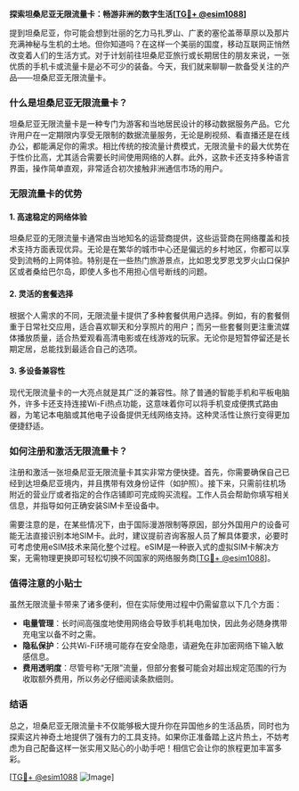 **探索坦桑尼亚无限流量卡：畅游非洲的数字生活[[TG💪+ @esim1088](https://t.me/s/esim1088)]**

提到坦桑尼亚，你可能会想到壮丽的乞力马扎罗山、广袤的塞伦盖蒂草原以及那片充满神秘与生机的土地。但你知道吗？在这样一个美丽的国度，移动互联网正悄然改变着人们的生活方式。对于计划前往坦桑尼亚旅行或长期居住的朋友来说，一张优质的手机卡或流量卡是必不可少的装备。今天，我们就来聊聊一款备受关注的产品——坦桑尼亚无限流量卡。

### 什么是坦桑尼亚无限流量卡？

坦桑尼亚无限流量卡是一种专门为游客和当地居民设计的移动数据服务产品。它允许用户在一定期限内享受无限制的数据流量服务，无论是刷视频、看直播还是在线办公，都能满足你的需求。相比传统的按流量计费模式，无限流量卡的最大优势在于性价比高，尤其适合需要长时间使用网络的人群。此外，这款卡还支持多种语言界面，操作简单直观，非常适合初次接触非洲通信市场的用户。

### 无限流量卡的优势

#### 1. 高速稳定的网络体验
坦桑尼亚的无限流量卡通常由当地知名的运营商提供，这些运营商在网络覆盖和技术支持方面表现优异。无论是在繁华的城市中心还是偏远的乡村地区，你都可以享受到流畅的上网体验。特别是在一些热门旅游景点，比如恩戈罗恩戈罗火山口保护区或者桑给巴尔岛，即使人多也不用担心信号断线的问题。

#### 2. 灵活的套餐选择
根据个人需求的不同，无限流量卡提供了多种套餐供用户选择。例如，有的套餐侧重于日常社交应用，适合喜欢聊天和分享照片的用户；而另一些套餐则更注重流媒体播放质量，适合热爱观看高清电影或在线游戏的玩家。无论你是短暂停留还是长期定居，总能找到最适合自己的选项。

#### 3. 多设备兼容性
现代无限流量卡的一大亮点就是其广泛的兼容性。除了普通的智能手机和平板电脑外，许多卡还支持连接Wi-Fi热点功能，这意味着你可以将手机变成便携式路由器，为笔记本电脑或其他电子设备提供无线网络支持。这种灵活性让旅行变得更加便捷舒适。

### 如何注册和激活无限流量卡？

注册和激活一张坦桑尼亚无限流量卡其实非常方便快捷。首先，你需要确保自己已经到达坦桑尼亚境内，并且携带有效身份证件（如护照）。接下来，只需前往机场附近的营业厅或者指定的合作店铺即可完成购买流程。工作人员会帮助你填写相关信息，并指导如何正确安装SIM卡至设备中。

需要注意的是，在某些情况下，由于国际漫游限制等原因，部分外国用户的设备可能无法直接识别本地SIM卡。此时，建议提前咨询客服人员了解具体要求，必要时可考虑使用eSIM技术来简化整个过程。eSIM是一种嵌入式的虚拟SIM卡解决方案，无需物理更换即可轻松切换不同国家的网络服务商[[TG💪+ @esim1088](https://t.me/s/esim1088)]。

### 值得注意的小贴士

虽然无限流量卡带来了诸多便利，但在实际使用过程中仍需留意以下几个方面：

- **电量管理**：长时间高强度地使用网络会导致手机耗电加快，因此务必随身携带充电宝以备不时之需。
- **隐私保护**：公共Wi-Fi环境可能存在安全隐患，请避免在非加密网络下输入敏感信息。
- **费用透明度**：尽管号称“无限”流量，但部分套餐可能会对超出规定范围的行为收取额外费用，所以务必仔细阅读条款细则。

### 结语

总之，坦桑尼亚无限流量卡不仅能够极大提升你在异国他乡的生活品质，同时也为探索这片神奇土地提供了强有力的工具支持。如果你正准备踏上这片热土，不妨考虑为自己配备这样一张实用又贴心的小助手吧！相信它会让你的旅程更加丰富多彩。

[[TG💪+ @esim1088](https://t.me/s/esim1088) ![Image](https://i.postimg.cc/4NQfJmqS/Snipaste-2025-05-13-00-14-12.png)]